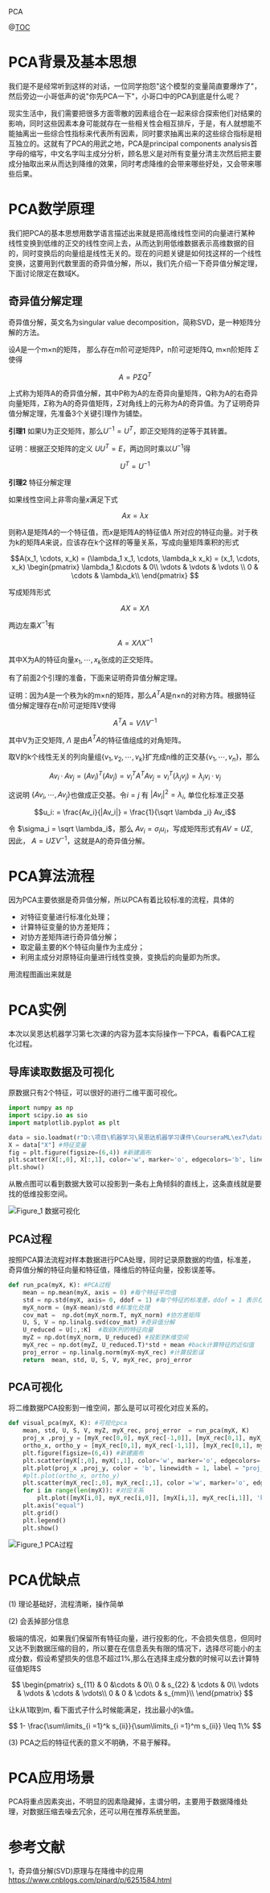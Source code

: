 PCA

@[TOC](PCA)

# PCA背景及基本思想

我们是不是经常听到这样的对话，一位同学抱怨"这个模型的变量简直要爆炸了"，然后旁边一小哥低声的说"你先PCA一下"，小哥口中的PCA到底是什么呢？

现实生活中，我们需要把很多方面零散的因素组合在一起来综合探索他们对结果的影响，同时这些因素本身可能就存在一些相关性会相互排斥，于是，有人就想能不能抽离出一些综合性指标来代表所有因素，同时要求抽离出来的这些综合指标是相互独立的。这就有了PCA的用武之地，PCA是principal components analysis首字母的缩写，中文名字叫主成分分析，顾名思义是对所有变量分清主次然后把主要成分抽取出来从而达到降维的效果，同时考虑降维的会带来哪些好处，又会带来哪些后果。

# PCA数学原理

我们把PCA的基本思想用数学语言描述出来就是把高维线性空间的向量进行某种线性变换到低维的正交的线性空间上去，从而达到用低维数据表示高维数据的目的，同时变换后的向量组是线性无关的。现在的问题关键是如何找这样的一个线性变换，这要用到代数里面的奇异值分解，所以，我们先介绍一下奇异值分解定理，下面讨论限定在数域K。


## 奇异值分解定理

奇异值分解，英文名为singular value decomposition，简称SVD，是一种矩阵分解的方法。

设$A$是一个m×n的矩阵， 那么存在m阶可逆矩阵P，n阶可逆矩阵Q, m×n阶矩阵 $\Sigma$ 使得

$$A = P\Sigma Q^T$$

上式称为矩阵A的奇异值分解，其中P称为A的左奇异向量矩阵，Q称为A的右奇异向量矩阵，$\Sigma$称为A的奇异值矩阵，$\Sigma$对角线上的元称为A的奇异值。为了证明奇异值分解定理，先准备3个关键引理作为铺垫。

**引理1** 如果U为正交矩阵，那么$U^{-1}= U^T$，即正交矩阵的逆等于其转置。

证明：根据正交矩阵的定义 $UU^T = E$，两边同时乘以$U^{-1}$得

$$U^T= U^{-1}$$

**引理2**  特征分解定理

如果线性空间上非零向量$x$满足下式

$$Ax =\lambda x$$

则称$\lambda$是矩阵$A$的一个特征值，而$x$是矩阵A的特征值$\lambda$ 所对应的特征向量。对于秩为k的矩阵$A$来说，应该存在k个这样的等量关系，写成向量矩阵乘积的形式

$$A(x_1, \cdots, x_k) = (\lambda_1 x_1, \cdots, \lambda_k x_k) = (x_1, \cdots, x_k)
\begin{pmatrix}
    \lambda_1 &\cdots & 0\\
     \vdots & \vdots & \vdots \\
     0 &  \cdots & \lambda_k\\
\end{pmatrix}
$$

写成矩阵形式

$$AX = X\Lambda$$

两边左乘$X^{-1}$有

$$A = X\Lambda X^{-1}$$

其中X为A的特征向量$x_1, \cdots, x_k$张成的正交矩阵。

有了前面2个引理的准备，下面来证明奇异值分解定理。

证明：因为$A$是一个秩为k的m×n的矩阵，那么$A^{T}A$是n×n的对称方阵。根据特征值分解定理存在n阶可逆矩阵V使得

$$A^TA = V\Lambda V^{-1}$$

其中V为正交矩阵, $\Lambda$ 是由$A^TA$的特征值组成的对角矩阵。 

取V的k个线性无关的列向量组$\{v_1, v_2, \cdots, v_k\}$扩充成n维的正交基$\{v_1, \cdots,v_n\}$，那么

$$Av_i·Av_j=(Av_i)^T(Av_j)=v_i^TA^TAv_j=v_i^T(\lambda_jv_j )= \lambda_jv_i·v_j$$

这说明 $\{Av_i,\cdots, Av_j\}$也做成正交基。令$i=j$ 有 $|Av_i|^2 = \lambda_i$, 单位化标准正交基

$$u_i: = \frac{Av_i}{|Av_i|} = \frac{1}{\sqrt \lambda _i} Av_i$$

令 $\sigma_i = \sqrt \lambda_i$，那么 $Av_i = \sigma_i u_i$，写成矩阵形式有$AV= U\Sigma$, 因此， $A = U\Sigma V^{-1}$，这就是A的奇异值分解。




# PCA算法流程

因为PCA主要依据是奇异值分解，所以PCA有着比较标准的流程，具体的

- 对特征变量进行标准化处理；
- 计算特征变量的协方差矩阵；
- 对协方差矩阵进行奇异值分解；
- 取定最主要的K个特征向量作为主成分；
- 利用主成分对原特征向量进行线性变换，变换后的向量即为所求。

用流程图画出来就是

# PCA实例
本次以吴恩达机器学习第七次课的内容为蓝本实际操作一下PCA，看看PCA工程化过程。

## 导库读取数据及可视化

原数据只有2个特征，可以很好的进行二维平面可视化。

```python
import numpy as np
import scipy.io as sio
import matplotlib.pyplot as plt

data = sio.loadmat(r"D:\项目\机器学习\吴恩达机器学习课件\CourseraML\ex7\data\ex7data1.mat") #读取数据
X = data["X"] #特征变量
fig = plt.figure(figsize=(6,4)) #新建画布
plt.scatter(X[:,0], X[:,1], color='w', marker='o', edgecolors='b', linewidths= 0.2) #样本散点图
plt.show()
```
从散点图可以看到数据大致可以投影到一条右上角倾斜的直线上，这条直线就是要找的低维投影空间。

![Figure_1 数据可视化](D:/项目/PCA/Figure_1.png)

## PCA过程

按照PCA算法流程对样本数据进行PCA处理，同时记录原数据的均值，标准差，奇异值分解的特征向量和特征值，降维后的特征向量，投影误差等。

```python
def run_pca(myX, K): #PCA过程
    mean = np.mean(myX, axis = 0) #每个特征平均值
    std = np.std(myX, axis= 0, ddof = 1) #每个特征的标准差，ddof = 1 表示在标准差计算分母是n-1
    myX_norm = (myX-mean)/std #标准化处理
    cov_mat =  np.dot(myX_norm.T, myX_norm) #协方差矩阵
    U, S, V = np.linalg.svd(cov_mat) #奇异值分解
    U_reduced = U[:,:K]  #取前K列的特征向量
    myZ = np.dot(myX_norm, U_reduced) #投影到K维空间
    myX_rec = np.dot(myZ, U_reduced.T)*std + mean #back计算特征的近似值
    proj_error = np.linalg.norm(myX-myX_rec) #计算投影误
    return  mean, std, U, S, V, myX_rec, proj_error  
```
## PCA可视化

将二维数据PCA投影到一维空间，那么是可以可视化对应关系的。

```python
def visual_pca(myX, K): #可视化pca
    mean, std, U, S, V, myZ, myX_rec, proj_error  = run_pca(myX, K)
    proj_x ,proj_y = [myX_rec[0,0], myX_rec[-1,0]], [myX_rec[0,1], myX_rec[-1,1]] #投影空间的基向量
    ortho_x, ortho_y = [myX_rec[0,1], myX_rec[-1,1]], [myX_rec[0,1], myX_rec[-1,1]]
    plt.figure(figsize=(6,4)) #新建画布
    plt.scatter(myX[:,0], myX[:,1], color='w', marker='o', edgecolors='b', linewidths= 0.2, label = "origin dots") #原数据散点图
    plt.plot(proj_x ,proj_y, color = 'b', linewidth = 1, label = "proj_base_line") #投影空间的基向量
    #plt.plot(ortho_x, ortho_y)
    plt.scatter(myX_rec[:,0], myX_rec[:,1], color ='w', marker='o', edgecolor = 'r', linewidths=0.2, label = "proj dots") #投影空间散点
    for i in range(len(myX)): #对应关系
        plt.plot([myX[i,0], myX_rec[i,0]], [myX[i,1], myX_rec[i,1]], 'k--', linewidth = 0.4)
    plt.axis("equal") 
    plt.grid() 
    plt.legend()
    plt.show()
```
![Figure_1 PCA过程](D:/项目/PCA/Figure_2.png)

# PCA优缺点

(1) 理论基础好，流程清晰，操作简单

(2) 会丢掉部分信息

极端的情况，如果我们保留所有特征向量，进行投影的化，不会损失信息，但同时又达不到数据压缩的目的，所以要在在信息丢失有限的情况下，选择尽可能小的主成分数，假设希望损失的信息不超过1%,那么在选择主成分数的时候可以去计算特征值矩阵S


$$
\begin{pmatrix}
    s_{11} & 0 &\cdots & 0\\
   0 & s_{22} & \cdots & 0\\
     \vdots & \vdots & \cdots & \vdots\\
     0 & 0 & \cdots & s_{mm}\\
\end{pmatrix}
$$

让k从1取到m, 看下面式子什么时候能满足，找出最小的k值。

$$
1- \frac{\sum\limits_{i =1}^k s_{ii}}{\sum\limits_{i =1}^m s_{ii}} \leq 1\%
$$

(3) PCA之后的特征代表的意义不明确，不易于解释。

# PCA应用场景

PCA将重点因素突出，不明显的因素隐藏掉，主谓分明，主要用于数据降维处理，对数据压缩去噪去冗余，还可以用在推荐系统里面。

# 参考文献

1，奇异值分解(SVD)原理与在降维中的应用
https://www.cnblogs.com/pinard/p/6251584.html